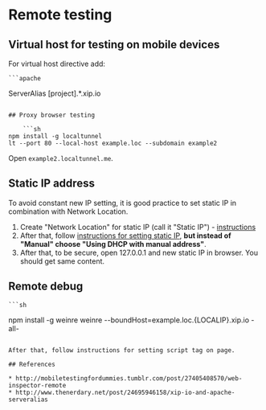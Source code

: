 # Remote testing

## Virtual host for testing on mobile devices

For virtual host directive add:

	```apache
ServerAlias [project].*.xip.io
```

## Proxy browser testing

	```sh
npm install -g localtunnel
lt --port 80 --local-host example.loc --subdomain example2
```

Open `example2.localtunnel.me`.

## Static IP address

To avoid constant new IP setting, it is good practice to set static IP in combination with Network Location.

1. Create "Network Location" for static IP (call it "Static IP") - [instructions](http://www.macinstruct.com/node/549)
2. After that, follow [instructions for setting static IP](http://www.macinstruct.com/node/550), **but instead of "Manual" choose "Using DHCP with manual address"**.
3. After that, to be secure, open 127.0.0.1 and new static IP in browser. You should get same content.

## Remote debug

	```sh
npm install -g weinre
weinre --boundHost=example.loc.{LOCALIP}.xip.io -all-
```

After that, follow instructions for setting script tag on page.

## References

* http://mobiletestingfordummies.tumblr.com/post/27405408570/web-inspector-remote
* http://www.thenerdary.net/post/24695946158/xip-io-and-apache-serveralias

